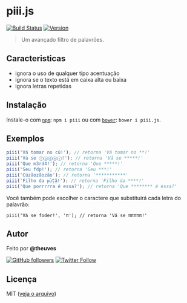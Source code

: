 # piii.js

[![Build Status](https://travis-ci.org/theuves/piii.js.svg?branch=master)](https://travis-ci.org/theuves/piii.js)
[![Version](https://img.shields.io/badge/version-2.0.1-blue.svg)](https://github.com/theuves/piii.js/tree/2.0.1)

> Um avançado filtro de palavrões.

## Caracteristicas

 - ignora o uso de qualquer tipo acentuação
 - ignora se o texto está em caixa alta ou baixa
 - ignora letras repetidas

## Instalação

Instale-o com [`npm`](https://www.npmjs.com/): `npm i piii` ou com [`bower`](https://bower.io/): `bower i piii.js`.

## Exemplos

```js
piii('Vá tomar no cú!'); // retorna 'Vá tomar no **!'
piii('Vá se ⓕⓞⓓⓔⓡ!'); // retorna 'Vá se *****!'
piii('Que m3rd4!'); // retorna 'Que *****!'
piii('Seu fdp!'); // retorna 'Seu ***!'
piii('Cúzãozãozão'); // retorna '***********'
piii('Filho da ᵽṻțặ!'); // retorna 'Filho da ****!'
piii('Que porrrrra é essa?'); // retorna 'Que ******** é essa?'
```

Você também pode escolher o caractere que substituirá cada letra do palavrão:

```
piii('Vá se foder!', 'π'); // retorna 'Vá se πππππ!'
```

## Autor

Feito por **@theuves**

[![GitHub followers](https://img.shields.io/github/followers/theuves.svg?style=social&label=Follow)](https://github.com/theuves)
[![Twitter Follow](https://img.shields.io/twitter/follow/theuves.svg?style=social&label=Follow)](https://twitter.com/theuves)

## Licença

MIT ([veja o arquivo](https://raw.githubusercontent.com/theuves/piii.js/master/License))
